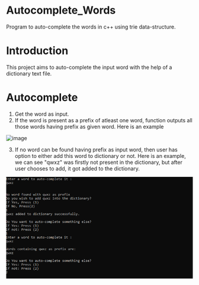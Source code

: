 # Autocomplete_Words
Program to auto-complete the words in c++ using trie data-structure.

# Introduction
This project aims to auto-complete the input word with the help of a dictionary text file.

# Autocomplete
1) Get the word as input.
2) If the word is present as a prefix of atleast one word, function outputs all those words having prefix as given word. Here is an example

![image](https://github.com/pratik-077/Autocomplete_Words/assets/119243905/6bc82843-bae5-4ddb-bb2c-4a2ff095f916)

3) If no word can be found having prefix as input word, then user has option to either add this word to dictionary or not. Here is an example, we can see "qwxz" was firstly not present in the dictionary, but after user chooses to add, it got added to the dictionary.

![image](https://github.com/Amisha2001/Auto-Complete/blob/main/wordNotPresent.png)
